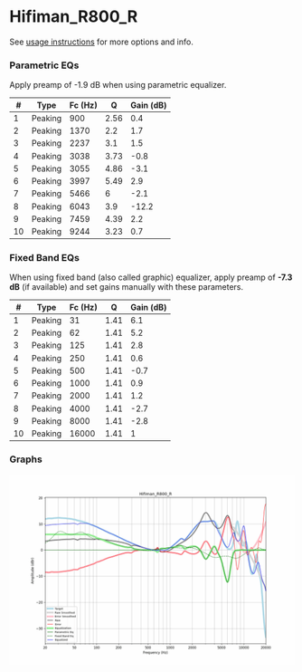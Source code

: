 # Hifiman_R800_R
See [usage instructions](https://github.com/jaakkopasanen/AutoEq#usage) for more options and info.

### Parametric EQs
Apply preamp of -1.9 dB when using parametric equalizer.

|   # | Type    |   Fc (Hz) |    Q |   Gain (dB) |
|-----|---------|-----------|------|-------------|
|   1 | Peaking |       900 | 2.56 |         0.4 |
|   2 | Peaking |      1370 | 2.2  |         1.7 |
|   3 | Peaking |      2237 | 3.1  |         1.5 |
|   4 | Peaking |      3038 | 3.73 |        -0.8 |
|   5 | Peaking |      3055 | 4.86 |        -3.1 |
|   6 | Peaking |      3997 | 5.49 |         2.9 |
|   7 | Peaking |      5466 | 6    |        -2.1 |
|   8 | Peaking |      6043 | 3.9  |       -12.2 |
|   9 | Peaking |      7459 | 4.39 |         2.2 |
|  10 | Peaking |      9244 | 3.23 |         0.7 |

### Fixed Band EQs
When using fixed band (also called graphic) equalizer, apply preamp of **-7.3 dB** (if available) and set gains manually with these parameters.

|   # | Type    |   Fc (Hz) |    Q |   Gain (dB) |
|-----|---------|-----------|------|-------------|
|   1 | Peaking |        31 | 1.41 |         6.1 |
|   2 | Peaking |        62 | 1.41 |         5.2 |
|   3 | Peaking |       125 | 1.41 |         2.8 |
|   4 | Peaking |       250 | 1.41 |         0.6 |
|   5 | Peaking |       500 | 1.41 |        -0.7 |
|   6 | Peaking |      1000 | 1.41 |         0.9 |
|   7 | Peaking |      2000 | 1.41 |         1.2 |
|   8 | Peaking |      4000 | 1.41 |        -2.7 |
|   9 | Peaking |      8000 | 1.41 |        -2.8 |
|  10 | Peaking |     16000 | 1.41 |         1   |

### Graphs
![](./Hifiman_R800_R.png)

